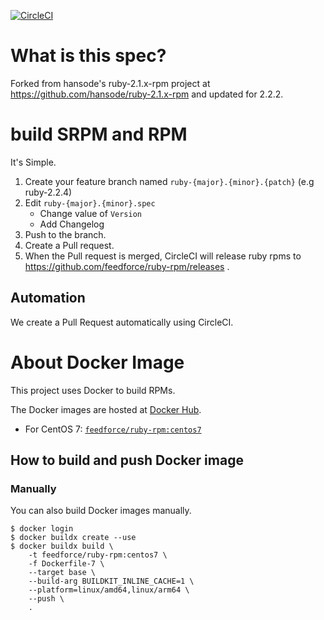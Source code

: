 [![CircleCI](https://circleci.com/gh/feedforce/ruby-rpm.svg?style=shield)](https://circleci.com/gh/feedforce/ruby-rpm)

# What is this spec?

Forked from hansode's ruby-2.1.x-rpm project at https://github.com/hansode/ruby-2.1.x-rpm and updated for 2.2.2.

# build SRPM and RPM

It's Simple.

1. Create your feature branch named `ruby-{major}.{minor}.{patch}` (e.g ruby-2.2.4)
2. Edit `ruby-{major}.{minor}.spec`
    - Change value of `Version`
    - Add Changelog
3. Push to the branch.
4. Create a Pull request.
5. When the Pull request is merged, CircleCI will release ruby rpms to https://github.com/feedforce/ruby-rpm/releases .

## Automation

We create a Pull Request automatically using CircleCI.

# About Docker Image

This project uses Docker to build RPMs.

The Docker images are hosted at [Docker Hub](https://hub.docker.com/).

- For CentOS 7: [`feedforce/ruby-rpm:centos7`](https://hub.docker.com/r/feedforce/ruby-rpm/)

## How to build and push Docker image

### Manually

You can also build Docker images manually.

```
$ docker login
$ docker buildx create --use
$ docker buildx build \
    -t feedforce/ruby-rpm:centos7 \
    -f Dockerfile-7 \
    --target base \
    --build-arg BUILDKIT_INLINE_CACHE=1 \
    --platform=linux/amd64,linux/arm64 \
    --push \
    .
```
